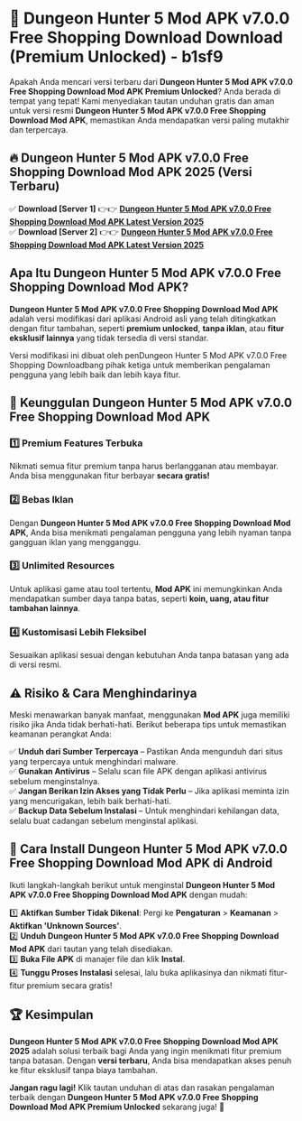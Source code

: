 # 🎯 Dungeon Hunter 5 Mod APK v7.0.0 Free Shopping Download  Download (Premium Unlocked) -  b1sf9

Apakah Anda mencari versi terbaru dari **Dungeon Hunter 5 Mod APK v7.0.0 Free Shopping Download Mod APK Premium Unlocked**? Anda berada di tempat yang tepat! Kami menyediakan tautan unduhan gratis dan aman untuk versi resmi **Dungeon Hunter 5 Mod APK v7.0.0 Free Shopping Download Mod APK**, memastikan Anda mendapatkan versi paling mutakhir dan terpercaya.

## 🔥 Dungeon Hunter 5 Mod APK v7.0.0 Free Shopping Download Mod APK 2025 (Versi Terbaru)

✅ **Download [Server 1]** 👉👉 [**Dungeon Hunter 5 Mod APK v7.0.0 Free Shopping Download Mod APK Latest Version 2025**](https://momento.my/?title=Dungeon_Hunter_5_Mod_APK_v7.0.0_Free_Shopping_Download)  
✅ **Download [Server 2]** 👉👉 [**Dungeon Hunter 5 Mod APK v7.0.0 Free Shopping Download Mod APK Latest Version 2025**](https://momento.my/?title=Dungeon_Hunter_5_Mod_APK_v7.0.0_Free_Shopping_Download)  

## Apa Itu Dungeon Hunter 5 Mod APK v7.0.0 Free Shopping Download Mod APK?

**Dungeon Hunter 5 Mod APK v7.0.0 Free Shopping Download Mod APK** adalah versi modifikasi dari aplikasi Android asli yang telah ditingkatkan dengan fitur tambahan, seperti **premium unlocked**, **tanpa iklan**, atau **fitur eksklusif lainnya** yang tidak tersedia di versi standar.

Versi modifikasi ini dibuat oleh penDungeon Hunter 5 Mod APK v7.0.0 Free Shopping Downloadbang pihak ketiga untuk memberikan pengalaman pengguna yang lebih baik dan lebih kaya fitur.

## 🎯 Keunggulan Dungeon Hunter 5 Mod APK v7.0.0 Free Shopping Download Mod APK

### 1️⃣ Premium Features Terbuka
Nikmati semua fitur premium tanpa harus berlangganan atau membayar. Anda bisa menggunakan fitur berbayar **secara gratis!**

### 2️⃣ Bebas Iklan
Dengan **Dungeon Hunter 5 Mod APK v7.0.0 Free Shopping Download Mod APK**, Anda bisa menikmati pengalaman pengguna yang lebih nyaman tanpa gangguan iklan yang mengganggu.

### 3️⃣ Unlimited Resources
Untuk aplikasi game atau tool tertentu, **Mod APK** ini memungkinkan Anda mendapatkan sumber daya tanpa batas, seperti **koin, uang, atau fitur tambahan lainnya**.

### 4️⃣ Kustomisasi Lebih Fleksibel
Sesuaikan aplikasi sesuai dengan kebutuhan Anda tanpa batasan yang ada di versi resmi.

## ⚠️ Risiko & Cara Menghindarinya

Meski menawarkan banyak manfaat, menggunakan **Mod APK** juga memiliki risiko jika Anda tidak berhati-hati. Berikut beberapa tips untuk memastikan keamanan perangkat Anda:

✅ **Unduh dari Sumber Terpercaya** – Pastikan Anda mengunduh dari situs yang terpercaya untuk menghindari malware.  
✅ **Gunakan Antivirus** – Selalu scan file APK dengan aplikasi antivirus sebelum menginstalnya.  
✅ **Jangan Berikan Izin Akses yang Tidak Perlu** – Jika aplikasi meminta izin yang mencurigakan, lebih baik berhati-hati.  
✅ **Backup Data Sebelum Instalasi** – Untuk menghindari kehilangan data, selalu buat cadangan sebelum menginstal aplikasi.

## 📌 Cara Install Dungeon Hunter 5 Mod APK v7.0.0 Free Shopping Download Mod APK di Android

Ikuti langkah-langkah berikut untuk menginstal **Dungeon Hunter 5 Mod APK v7.0.0 Free Shopping Download Mod APK** dengan mudah:

1️⃣ **Aktifkan Sumber Tidak Dikenal**: Pergi ke **Pengaturan** > **Keamanan** > **Aktifkan 'Unknown Sources'**.  
2️⃣ **Unduh Dungeon Hunter 5 Mod APK v7.0.0 Free Shopping Download Mod APK** dari tautan yang telah disediakan.  
3️⃣ **Buka File APK** di manajer file dan klik **Instal**.  
4️⃣ **Tunggu Proses Instalasi** selesai, lalu buka aplikasinya dan nikmati fitur-fitur premium secara gratis!

## 🏆 Kesimpulan

**Dungeon Hunter 5 Mod APK v7.0.0 Free Shopping Download Mod APK 2025** adalah solusi terbaik bagi Anda yang ingin menikmati fitur premium tanpa batasan. Dengan **versi terbaru**, Anda bisa mendapatkan akses penuh ke fitur eksklusif tanpa biaya tambahan.

**Jangan ragu lagi!** Klik tautan unduhan di atas dan rasakan pengalaman terbaik dengan **Dungeon Hunter 5 Mod APK v7.0.0 Free Shopping Download Mod APK Premium Unlocked** sekarang juga! 🚀
